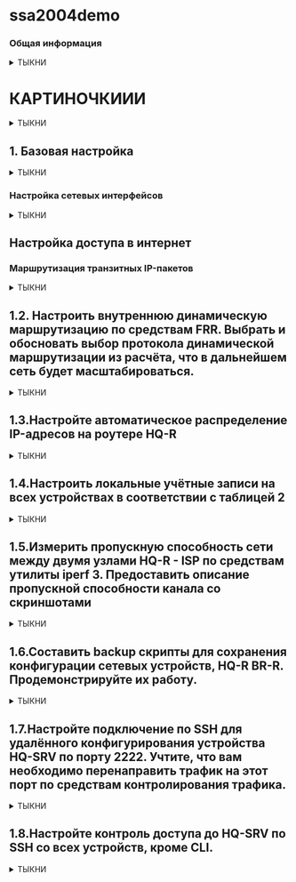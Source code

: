 # ssa2004demo

### Общая информация

<details>
<summary>ТЫКНИ</summary>

ДЕМО ЭКЗАМЕН, ПРИМЕР ВЫПОЛНЕНИЯ

Оценочные материалы демонстрационного экзамена 2024 года 09.02.06 «Сетевое и системное администрирование»

    https://bom.firpo.ru/

КОД 09.02.06-1-2024 Том 1

    https://bom.firpo.ru/file/9791/%D0%9A%D0%9E%D0%94%2009.02.06-1-2024%20%D0%A2%D0%BE%D0%BC%201.pdf

[Задание Модуль 1](http://wiki.prcit.ru/Demo-2024/%D0%9C%D0%BE%D0%B4%D1%83%D0%BB%D1%8C-1)

В данном варианте решения предполагается использовать RedOS 7.3.4 Сервер минимальный и RedOS 7.3.4 Рабочая станция

    https://files.red-soft.ru/redos/7.3/x86_64/iso/redos-MUROM-7.3.4-20231220.0-Everything-x86_64-DVD1.iso
калькулятор ipv4

    https://ipmeter.ru/
калькулятор ipv6

    https://www.coderstool.com/ipv6-subnet-calculator
drawio

    https://app.diagrams.net/
    
)

</details>

# КАРТИНОЧКИИИ

<details>
<summary>ТЫКНИ</summary>

![topology](https://github.com/be2glaz/demoSSA/assets/89695370/51869b97-0f01-4894-be7b-8880d9043859)

![tab_1](https://github.com/be2glaz/demoSSA/assets/89695370/db56b436-90ba-4555-9e80-40e25aa7e930)

![ip_adr_tabl(2)](https://github.com/be2glaz/demoSSA/assets/89695370/54fb9f81-34f2-41df-9df3-021bf54f87fd)

![l3_topologiya_(2)](https://github.com/be2glaz/demoSSA/assets/89695370/7c06c5fe-8100-4fa4-b5c0-326c8ba4f106)


</details>

## 1. Базовая настройка

<details>
<summary>ТЫКНИ</summary>
    
![topology](https://github.com/beglaz/ssa004demo/assets/89695370/5447aa7-573-4f55-b19-bf314e30f1ec)

1. Выполните базовую настройку всех устройств:
a. Присвоить имена в соответствии с топологией
b. Рассчитать IP-адресацию IPv4 и IPv6. Необходимо заполнить таблицу №1, чтобы эксперты могли проверить ваше рабочее место.
c. Пул адресов для сети офиса BRANCH - не более 16
d. Пул адресов для сети офиса HQ - не более 64

![tab_1](https://github.com/beglaz/ssa004demo/assets/89695370/a48d854b-784-4f67-8318-ce1c1a6ead)


![ip_adr_tabl()](https://github.com/beglaz/ssa004demo/assets/89695370/91c000bb-9a96-4017-8ee9-86e59870074c)


а. Присвоить имена в соответствии с топологией
Имена устройств (hostname) – прописывать строчными символами (маленькими буквами)

    [root@localhost ~]# hostnamectl set-hostname <NAME>
    [root@localhost ~]# exec bash

NAME - имя устройства

exec bash — перезапуск оболочки bash для отображения нового хостнейма

Для устройств BR-SRV и CLI желательно сразу установить полное доменное имя. Потребуется для ввода этих машин в домен во второй части задания.

> Например:
> - ISP: isp
> - CLI: cli.hq.work
> - HQ-R: hq-r.hq.work
> - HQ-SRV: hq-srv.hq.work
> - BR-R: br-r.branch.work
> - BR-SRV: br-srv.branch.work

Пример:

![1-1](https://github.com/beglaz/ssa004demo/assets/89695370/cb447ca-e79-496b-8643-97fe1d349fe8)


b. Рассчитать IP-адресацию IPv4 и IPv6. Необходимо заполнить таблицу №1, чтобы эксперты могли проверить ваше рабочее место.

c. Пул адресов для сети офиса BRANCH - не более 16


> [!WARNING]
> 
> - Для пула адресов IPv4 не более 16 - маска подсети /28
> - Для пула адресов IPv6 не более 16 - длина префикса /124



d. Пул адресов для сети офиса HQ - не более 64


> [!WARNING]
> 
>  - Для пула адресов IPv4 не более 64 - маска подсети /26
>  - Для пула адресов IPv6 не более 64 - длина префикса /122

</details>

### Настройка сетевых интерфейсов

<details>
<summary>ТЫКНИ</summary>

**ISP**
Определяемся имена интерфейсов и какой интерфейс в какую сторону смотрит

Выводим информацию о сетевых интерфейсах:

    # ip -c a

![1-2](https://github.com/be2glaz/ssa2004demo/assets/89695370/cf26d254-96d5-495e-9c99-ebf201d9a5c4)

Открываем настройки виртуальной машины

Выбираем необходимую виртуальную машину
Выбираем Оборудование
Смотрим MAC-адрес сетевых интерфейсов, и запоминаем их (лучше записать на черновик)

![1-3](https://github.com/be2glaz/ssa2004demo/assets/89695370/a52f6ddf-f930-466e-87cd-d0426988931a)

С помощью утилиты ```nmtui``` задаем IP адреса сетевым интерфейсам

**Результаты настройки сетевых интерфейсов**

**ISP**

В данном примере получаем:

- ens18 – WAN интерфейс (в Интернет);
- ens19 - интерфейс в сторону офиса HQ;
- ens20 - интерфейс в сторону CLI;
- ens21 - интерфейс в сторону офиса Branch;

![1-4](https://github.com/be2glaz/ssa2004demo/assets/89695370/21e62765-542e-40b0-88b5-ddd9f1971ed0)

**HQ-R**

В данном примере для HQ-R:

- ens18 - интерфейс в сторону ISP;
- ens19 - интерфейс в строну офиса HQ;
- ens20 - интерфейс в сторону CLI (временное подключение) ;

![1-5](https://github.com/be2glaz/ssa2004demo/assets/89695370/128d0d00-366b-4d76-ba91-df4899399c8e)


**HQ-SRV**
Получает IP адрес по DHCP от HQ-R. Настройка описана ниже.

В данном примере для HQ-SRV:

- ens18 - интерфейс в строну офиса HQ;

> Режим КОНФИГУРАЦИЯ IPv4 <Автоматически>
> 
> Изменяем режим КОНФИГУРАЦИЯ IPv6 с <Автоматически> на <Автоматически (только DHCP)>


**BR-R**

В данном примере для HQ-R:

- ens18 - интерфейс в сторону ISP;
- ens19 - интерфейс в строну офиса Branch;

![1-6](https://github.com/be2glaz/ssa2004demo/assets/89695370/9a0c8268-41be-4698-9981-5a78c95dec27)


**BR-SRV**

BR-SRV - 1 интерфейс в сторону BR-R

![1-7](https://github.com/be2glaz/ssa2004demo/assets/89695370/9ede3139-bc65-4611-b36f-9f2cd51a1039)


**CLI**

Настройка интерфейса CLI_ISP

![1-8](https://github.com/be2glaz/ssa2004demo/assets/89695370/ec1ce4b0-79a8-407f-9511-c033ea9e6ef4)

![1-9](https://github.com/be2glaz/ssa2004demo/assets/89695370/23717674-91a4-4d38-8e5f-fe7bfa1324af)

Настройка интерфейса HQ-R_CLI (временное соединение)

Настраивается аналогично CLI_ISP

![1-10](https://github.com/be2glaz/ssa2004demo/assets/89695370/55685e14-7bf5-4134-958f-1d17cda77e41)

</details>

## Настройка доступа в интернет

### Маршрутизация транзитных IP-пакетов

<details>
<summary>ТЫКНИ</summary>

> На устройствах ISP, HQ-R, BR-R необходимо включить пересылку пакетов между интерфейсами - forwarding

Чтобы включить пересылку пакетов между интерфейсами, необходимо отредактировать файл sysctl.conf

    # nano /etc/sysctl.conf
В данном файле прописываем следующие строки:

    net.ipv4.ip_forward=1
    net.ipv6.conf.all.forwarding=1

После необходимо применить внесенные изменения:

    # sysctl -p

> Необходимо предоставить доступ в сеть Интернет для всех устройств предложенных в демо-экзамене для установки необходимых пакетов. Для этого необходимо настроить Nftables на устройствах ISP, HQ-R и BR-R

> Nftables - подсистема ядра Linux, обеспечивающая фильтрацию и классификацию сетевых пакетов/датаграмм/кадров.


#### Настройка nftables на ISP

> Данная настройка позволит получить доступ к сети Интернет с HQ-R и BR-R

Установка nftables

Перед установкой необходимо убедиться что имеется доступ в интернет с ВМ ISP

    ping -c4 ya.ru
Если ping проходит успешно то устанавливаем nftables

    # dnf install -y nftables

#### Настройка nftables
По умолчанию создаются несколько примеров файлов для работы с nftables в директории /etc/ nftables/.

Настройка с использованием собственного файла настроек

Можно не использовать ни один из файлов примеров, а написать свой.

Создаем и открываем файл

    # nano /etc/nftables/isp.nft
Прописываем следующие строки

    table inet my_nat {
            chain my_masquerade {
            type nat hook postrouting priority srcnat;
            oifname "ens18" masquerade
            }
    }
где ```ens18``` - публичный интерфейс ISP (смотрящий в Интернет)

Затем необходимо включить использование данного файла в ```sysconfig``` , по умолчанию ```nftables``` не читает ни один из конфигурационных файлов в ```/etc/nftables```

    # nano /etc/sysconfig/nftables.conf
Ниже строки начинающейся на ```include```, прописываем строку

    include "/etc/nftables/isp.nft"
Запуск и добавление в автозагрузку сервиса ```nftables```

    # systemctl enable --now nftables
> При успешной и правильной настройке машины ```HQ-R``` и ```BR-R``` получат выход в Интернет

> На устройствах ```HQ-R``` и ```BR-R``` необходимо произвести настройку ```Nftables``` аналогичным способом для доступа HQ-SRV и BR-SRV к сети Интернет

### Настройка nftables на HQ-R
Установка nftables

    # dnf install -y nftables
Создаем и открываем фалй

    # nano /etc/nftables/hq-r.nft
Прописываем следующие строки

    table inet my_nat {
            chain my_masquerade {
            type nat hook postrouting priority srcnat;
            oifname "ens18" masquerade
            }
    }
Включаем использование данного файла в ```sysconfig```

    # nano /etc/sysconfig/nftables.conf
Ниже строки начинающейся на ```include```, прописываем строку

    include "/etc/nftables/hq-r.nft"
Запуск и добавление в автозагрузку сервиса ```nftables```

    # systemctl enable --now nftables

### Настройка nftables на BR-R
Установка nftables

    # dnf install -y nftables
Создаем и открываем файл

    # nano /etc/nftables/br-r.nft
Прописываем следующие строки

    table inet my_nat {
            chain my_masquerade {
            type nat hook postrouting priority srcnat;
            oifname "ens18" masquerade
            }
    }
Включаем использование данного файла в ```sysconfig```

    # nano /etc/sysconfig/nftables.conf
Ниже строки начинающейся на ```include```, прописываем строку

    include "/etc/nftables/br-r.nft"
Запуск и добавление в автозагрузку сервиса ```nftables```

    # systemctl enable --now nftables



</details>

## 1.2. Настроить внутреннюю динамическую маршрутизацию по средствам FRR. Выбрать и обосновать выбор протокола динамической маршрутизации из расчёта, что в дальнейшем сеть будет масштабироваться.

<details>
<summary>ТЫКНИ</summary>

##### a. Составьте топологию сети L3.
### Решение

> Маршрутизация внешних сетей по заданию не описана, следовательно, на HQ-R и BR-R достаточно настроить статическую маршрутизацию.
> 
> При настройке IP-адресации в качестве шлюза задать соответствующие адреса маршрутизатора ISP

> Необходимо связать HQ-R и BR-R туннелем. Обмен между внутренними сетями должен происходить строго между маршрутизаторами HQ и BRANCH. ISP не должен иметь к ним прямого доступа.
> 
> Достаточно реализовать простой GRE туннель

#### GRE-туннель между HQ-R и BR-R
> Имена tun0, gre0 и sit0 являются зарезервированными в iproute2 («base devices») и имеют особое поведение.

##### Настройка HQ-R
Так как в РЕД ОС используется NetworkManager - следовательно переходим в nmtui:

    # nmtui
**Производим настройку**
- Выбираем «Изменить подключение»
- Выбираем «Добавить»
- Выбираем «IP-туннель
- Задаём понятные имена «Имя профиля» и «Устройство»
- «Режим работы» выбираем «GRE»
- «Родительский» указываем интерфейс в сторону ISP (ens18)
- Задаём «Локальный IP» (IP на интерфейсе HQ-R в сторону IPS)
- Задаём «Удалённый IP» (IP на интерфейсе BR-R в сторону ISP)
- Переходим к «КОНФИГУРАЦИЯ IPv4»
- Задаём адрес IPv4 для туннеля
- Переходим к «КОНФИГУРАЦИЯ IPv6»
- Задаём адрес IPv6 для туннеля
- Активируем интерфейс tun1

![gre-gif](https://github.com/be2glaz/ssa2004demo/assets/89695370/7a5f7735-22b5-40bc-b905-ad2c73826e6a)

> Для корректной работы протокола динамической маршрутизации требуется увеличить параметр TTL на интерфейсе туннеля:

    # nmcli connection modify tun1 ip-tunnel.ttl 64
Проверяем:

    ip -c a

![2-1](https://github.com/be2glaz/ssa2004demo/assets/89695370/bf42efae-339f-4cf2-9d5c-01a02deed555)

##### Настройка BR-R
Настройка GRE – туннеля на BR-R производится аналогично HQ-R

    # nmtui
**Производим настройку**
- Выбираем «Изменить подключение»
- Выбираем «Добавить»
- Выбираем «IP-туннель
- Задаём понятные имена «Имя профиля» и «Устройство»
- «Режим работы» выбираем «GRE»
- «Родительский» указываем интерфейс в сторону ISP (ens18)
- Задаём «Локальный IP» (IP на интерфейсе BR-R в сторону IPS)
- Задаём «Удалённый IP» (IP на интерфейсе HQ-R в сторону ISP)
- Переходим к «КОНФИГУРАЦИЯ IPv4»
- Задаём адрес IPv4 для туннеля
- Переходим к «КОНФИГУРАЦИЯ IPv6»
- Задаём адрес IPv6 для туннеля
- Активируем интерфейс tun1

> Был создан новый виртуальный интерфейс (туннель) для прямого взаимодействия устройств HQ-R и BR-R. Они будут напрямую обмениваться маршрутами внутренних сетей HQ и BRANCH через это соединение.

Проверяем

<details>
<summary>ТЫКНИ</summary>

HQ-R

![2-2](https://github.com/be2glaz/ssa2004demo/assets/89695370/dbc71991-395b-477c-84ab-fd8a0b6ca039)

BR-R

![2-3](https://github.com/be2glaz/ssa2004demo/assets/89695370/7db6d99e-24b9-433e-800a-c077e5e35fce)

</details>

### Настройка динамической (внутренней) маршрутизации средствами FRR
#### Настройка на HQ-R
Установка пакет frr

    # dnf install -y frr
Для настройки внутренней динамической маршрутизации для IPv4 и IPv6 будет использован протокол ```OSPFv2``` и ```OSPFv3```

Для настройки ```ospf``` необходимо включить соответствующий демон в конфигурации ```/etc/frr/daemons```

    # nano /etc/frr/daemons
В конфигурационном файле ```/etc/frr/daemons``` необходимо активировать выбранный протокол для дальнейшей реализации его настройки:

> ```ospfd = yes``` - для OSPFv2 (IPv4)
>
> ```ospf6d = yes``` - для OSPFv3 (IPv3)

Включаем и добавляем в автозагрузку службу FRR

    # systemctl enable --now frr
Переходим в интерфейс управление симуляцией FRR при помощи vtysh (аналог cisco)

    # vtysh
Настройки OSPFv2 и OSPFv3 на HQ-R

![2-4](https://github.com/be2glaz/ssa2004demo/assets/89695370/a41c38ba-ef9b-4075-ae7b-44d07cf26911)



> OSPFv2
>
> conf t или configure terminal - вход в режим глобальной конфигурации
> router ospf - переход в режим конфигурации OSPFv2
> passive-interface default - перевод всех интерфейсов в пассивный режим
> network - объявляем локальную сеть офиса HQ и сеть (GRE-туннеля)
> exit - выход и режима конфигурации OSPFv2
> туннельный интерфейс tun1 делаем активным, для устанавления соседства с BR-R и обмена внутренними маршрутами
> no ip ospf passive - перевод интерфейса tun1 в активный режим
> do write - сохраняем текущую конфигурацию

> OSPFv3 - ipv6
> 
> router ospf6 - переход в режим конфигурации OSPFv3
> ospf6 router-id - назначение номера router-id
> сети интерфейсов tun1 и enp0s3 добавляем в конфигурацию OSPFv3
> do write - сохраняем текущую конфигурацию

Перезапускаем frr

    # systemctl restart frr
Посмотреть текущую конфигурацию можно с помощью следующих команд

    #  vtysh
    
    # show running-config

#### Настройка на BR-R
Настройки ```OSPFv2``` и ```OSPFv3``` на BR-R аналогичны HQ-R

Необходимо изменить

- объявляемые сети в OSPFv2;
- router-id в OSPFv3
Настройки OSPFv2 и OSPFv3 на BR-R

![2-5](https://github.com/be2glaz/ssa2004demo/assets/89695370/e3c1ea13-8cac-4769-af4b-4a6e6e3454bd)

Посмотреть текущую конфигурацию можно с помощью следующих команд

    #  vtysh
    
    # show running-config


### Проверка

<details>
<summary>ТЫКНИ</summary>

Получить информацию о соседях и установленных отношениях соседства.

    // для IPv4
    # show ip ospf neighbor

    // для IP6
    # show ipv6 ospf6 neighbor
Показать маршруты, полученные от процесса OSPF.

    // для IPv4
    # show ip route ospf
    
    // для IPv6
    # show ipv6 route ospf6
HQ-R

![2-6](https://github.com/be2glaz/ssa2004demo/assets/89695370/737aa0d8-12be-454a-83e8-a13ab4da85c2)

BR-R

![2-7](https://github.com/be2glaz/ssa2004demo/assets/89695370/6364c9e1-0848-4384-8aaf-3fd781452253)


</details>

#### Топология L3

![l3_topologiya_(2)](https://github.com/be2glaz/ssa2004demo/assets/89695370/48d7c679-dafd-45fe-8bd7-9f8c3b7e2df0)

</details>


## 1.3.Настройте автоматическое распределение IP-адресов на роутере HQ-R

<details>
<summary>ТЫКНИ</summary>


### Задание
#### Настройте автоматическое распределение IP-адресов на роутере HQ-R.
- a. Учтите, что у сервера должен быть зарезервирован адрес.

<details>
<summary>ТЫКНИ</summary>

### Решение
#### Настройка DHCP на HQ-R для IPv4

Установка DHCP

    # dnf install  dhcp-server
> Настройки для диапазона адресов IPv4 производятся в файле /etc/dhcp/dhcpd.conf. Пример данного файла можно посмотреть в файле /usr/share/doc/dhcp-server/dhcpd.conf.example.

Открываем файл конфигурации

    # nano /etc/dhcp/dhcpd.conf
Подсети обозначаются блоками, пример такого блока представлен ниже:

    subnet 172.16.100.0 netmask 255.255.255.192 {
      range 172.16.100.2 172.16.100.62;
      option routers 172.16.100.1;
      default-lease-time 600;
      max-lease-time 7200;
    }
где

- ```subnet``` - обозначает сеть, в области которой будет работать данная группа настроек;
- ```range``` — диапазон, из которого будут браться IP-адреса;
- ```option routers``` — шлюз по умолчанию;
- ```default-lease-time```, ```max-lease-time``` — время и максимальное время в секундах, на которое клиент получит адрес, по его истечению будет выполнено продление срока.

**Резервирование ip-адреса за клиентом**
Хосту с именем ```HQ-SRV``` , у которого сетевая карта имеет MAC ```ff:ff:ff:ff:ff:ff``` зарезервируем адрес ```172.16.100.2```.

    host HQ-SRV {
            hardware ethernet ff:ff:ff:ff:ff:ff;
            fixed-address 172.16.100.2;
    }
```ff:ff:ff:ff:ff:ff``` - mac адрес интерфейса которому будет выдан статический ip-адрес

Выбираем интерфейс, для которого будет работать DHCP сервер

Открываем файл конфигурации

    # nano /etc/sysconfig/dhcpd
Добавляем в него следующее:

    DHCPDARGS=ens19
где

```ens19``` - интерфейс смотрящий в сторону HQ-SRV
Запускаем и добавляем в автозагрузку службу dhcpd (для IPv4):

    # systemctl enable --now dhcpd

#### Проверка на HQ-SRV
Открываем на HQ-SRV настройку сетевых интерфейсов

    # nmtui
Настраиваем интерфейс на автоматическое получение адресов

![2-8](https://github.com/be2glaz/ssa2004demo/assets/89695370/7ccbe25e-0aef-4292-a184-cabddc8c81f0)

Перезагружаем интерфейс и убеждаемся в работоспособности DHCP сервера

![2-9](https://github.com/be2glaz/ssa2004demo/assets/89695370/4d0118db-3ddb-4c93-ae1d-aad6c427fa86)


#### Настройка DHCP на HQ-R для IPv6
> Настройки для диапазона адресов IPv6 производятся в файле ```/etc/dhcp/dhcpd6.conf```. Пример данного файла можно посмотреть в файле ```/usr/share/doc/dhcp-server/dhcpd6.conf.example```.

Для облегчения создания конфигурационного файла для DHCPv6

- Создаем резервную копию файла ```/etc/dhcp/dhcpd6.conf``` переименовав его
- Копируем файл ```/usr/share/doc/dhcp-server/dhcpd6.conf.example``` в директорию ```/etc/dhcp/``` с именем ```dhcpd6.conf```

![2-10](https://github.com/be2glaz/ssa2004demo/assets/89695370/c4c8e5d6-b4d4-47f7-b718-5f3e29b7babf)

Открываем на редактирование файл конфигурации DHCPv6

    # nano /etc/dhcp/dhcpd6.conf
Приводим файл к следующему виду удалив строки

> Вы можете использовать клавиши Ctrl + K, которые вырезают всю строку

![2-11(2)](https://github.com/be2glaz/ssa2004demo/assets/89695370/7c4d8d9d-1640-4be8-a776-43e21752c314)

> Блок host комментируем. Для резервирования IPv6 требуется получить dhcp6.client-id.

> dhcp6.client-id можно получить после запуска и получения клиентом (HQ-SRV) адреса.

Запускаем и добавляем в автозагрузку службу dhcpd6

    # systemctl enable --now dhcpd6
> Перезагружаем сетевой интерфейс на HQ-SRV

Просматриваем журнал и ищем необходимый ```"DUID"``` для того, чтобы зарезервировать IPv6 адрес

![2-12](https://github.com/be2glaz/ssa2004demo/assets/89695370/0c92441d-7f1a-470c-ad3e-6aaae618f441)

Этот ```DUID``` добавляем в host-identifier option при настройке HQ-R как DHCP сервера для IPv6. Снимаем коментарии с блока host.

![2-13](https://github.com/be2glaz/ssa2004demo/assets/89695370/1739f035-93d5-49c3-b7a6-91cb32bb5cd3)

Перезагружаем службу dhcpd6

    # systemctl restart dhcpd6
Отключаем и включаем сетевой интерфейс на HQ-R и HQ-SRV и проверяем:

![2-14](https://github.com/be2glaz/ssa2004demo/assets/89695370/6f7e60fe-8214-43ef-b405-d5d39d1cf472)

#### Установка и настройка RA (Router Advertisement)
> Шлюз на HQ-SRV для IPv4 раздается автоматически , за это отвечает параметр option routers в настройках dhcpd.conf
> 
> Для IPv6 такого параметра нет, шлюзы IPv6 выдаются маршрутизаторами средствами RA (Router Advertisement)

> Установку и настройку RA производим на HQ-R

Установливаем пакет ```radvd```:

    # dnf install -y radvd
Заходим в файл ```/etc/sysctl.conf```

    # nano /etc/sysctl.conf
Добавляем строку

    net.ipv6.conf.enp0s8.accept_ra=2
Открываем файл конфигурации ```radvd```. По умолчанию находится в ```/etc/radvd.conf```:

    nano /etc/radvd.conf
Приводим его к следующему виду:

![2-15(2)](https://github.com/be2glaz/ssa2004demo/assets/89695370/395d8332-e709-4379-8eba-f5f8871e044e)

Параметр ```prefix``` – прописываем свои параметры

Перезапускаем ```dhcpd6.service```

    systemctl restart dhcpd6
Запускаем и добавляем в автозагрузку ```radvd```:

    systemctl enable --now radvd

#### Настройка на HQ-SRV
> Через nmtui изменяем режим КОНФИГУРАЦИЯ IPv6 с <Автоматически (только DHCP)> на <Автоматически>

> Отключаем и включаем сетевой интерфейс на HQ-R и HQ-SRV и проверяем

</details>

#### Проверка


<details>
<summary>ТЫКНИ</summary>
##### IPv4
    
![2-16](https://github.com/be2glaz/ssa2004demo/assets/89695370/b76901e6-b5e2-4e43-b21d-91919912a1c2)

##### IPv6

![2-17](https://github.com/be2glaz/ssa2004demo/assets/89695370/d9dfe595-03a0-494d-ae21-c74e4dfc7c7f)


</details>
</details>


## 1.4.Настроить локальные учётные записи на всех устройствах в соответствии с таблицей 2

<details>
<summary>ТЫКНИ</summary>

### Задание
#### Настройте локальные учётные записи на всех устройствах в соответствии с таблицей 2.

![tab_2](https://github.com/be2glaz/ssa2004demo/assets/89695370/7abeabe5-f454-4c82-897f-dea9b34ec90d)

### Решение
> Для добавления нового пользователя используйте команды useradd и passwd.

> Параметр ```-c``` позволяет добавлять пользовательские комментарии, такие как полное имя пользователя, номер телефона и т. д. в файл /etc/passwd. Комментарий может быть добавлен одной строкой без пробелов.

Команда добавит пользователя «admin» и вставит его полное имя, Administrator, в поле комментария.

    # useradd -c "Admin" admin -U
    # passwd admin
> - ```admin``` - имя пользователя
> - ```-c``` Admin любая текстовая строка. Используется как поле для имени и фамилии пользователя
> - ```-U``` - cоздание группы с тем же именем, что и у пользователя, и добавление пользователь в эту группу
> - ```passwd admin``` - задать пароль пользователю

> Если имя пользователя состоит из двух слов – пишется через ```тире``` или ```подчеркивание```

##### Добавление пользователей
**HQ-R**

    # useradd -c "Admin" admin -U
    # passwd admin
    < вводим пароль пользователя >
    < повторяем ввод паря >
Создание пользователя ```Network admin```

    # useradd -c "Network admin" network_admin -U
    # passwd network_admin
    < вводим пароль пользователя >
    < повторяем ввод паря >
**HQ-SRV**

Создание пользователя ```Admin```

    # useradd -c "Admin" admin -U
    # passwd admin
    < вводим пароль пользователя >
    < повторяем ввод паря >
**BR-R**

Создание пользователя ```Branch admin```

    # useradd -c "Branch admin" branch_admin -U
    # passwd branch_admin
    < вводим пароль пользователя >
    < повторяем ввод паря >
Создание пользователя ```Network admin```

    # useradd -c "Network admin" network_admin -U
    # passwd network_admin
    < вводим пароль пользователя >
    < повторяем ввод паря >
**BR-SRV**

Создание пользователя ```Branch admin```

    # useradd -c "Branch admin" branch_admin -U
    # passwd branch_admin
    < вводим пароль пользователя >
    < повторяем ввод паря >
Создание пользователя ```Network admin```

    # useradd -c "Network admin" network_admin -U
    # passwd network_admin
    < вводим пароль пользователя >
    < повторяем ввод паря >
**CLI**

```Вариант -1```
Создание пользователя ```Admin```

    # useradd -c "Admin" admin -U
    # passwd admin
    < вводим пароль пользователя >
    < повторяем ввод паря >
```Вариант -2```
![useradd_-_gif](https://github.com/be2glaz/ssa2004demo/assets/89695370/fbd4ee89-25e9-41b3-8e0c-971087d5f737)


</details>

## 1.5.Измерить пропускную способность сети между двумя узлами HQ-R - ISP по средствам утилиты iperf 3. Предоставить описание пропускной способности канала со скриншотами

<details>
<summary>ТЫКНИ</summary>

### Задание
#### Измерьте пропускную способность сети между двумя узлами HQ-R-ISP по средствам утилиты iperf 3. Предоставьте описание пропускной способности канала со скриншотами.

### Решение
> Установка утилиты происходит на 2 машинах ```HQ-R``` и ```ISP```: одна выступает в роли сервера, другая в роли клиента.

> Вывод подсказки о том, как использовать iperf3:
>
> iperf3 -h

Устновка:

    # dnf install iperf3 -y
> При тестирование пропускной способности одна машина выступает в роли сервера, другая в роли клиента.

Запуск на стороне сервера с ключом ```-s``` (машина ISP)

    # iperf3 -s
Запуск на стороне клиента с ключом ```-c``` (машина HQ-R)

    # iperf3 -c IP_address_ISP
В ходе выполнения команд выполняется 10 секундная передача данных, на основе которых выдается скорость сети.

![5-1](https://github.com/be2glaz/ssa2004demo/assets/89695370/a63d9662-eb86-463a-8d2e-e352e6242df4)

![5-2](https://github.com/be2glaz/ssa2004demo/assets/89695370/5a0b1212-3c90-49ae-97a4-38ae7c858211)


</details>

## 1.6.Составить backup скрипты для сохранения конфигурации сетевых устройств, HQ-R BR-R. Продемонстрируйте их работу.

<details>
<summary>ТЫКНИ</summary>

### Задание
#### Составить backup скрипты для сохранения конфигурации сетевых устройств, HQ-R BR-R. Продемонстрируйте их работу.

### Решение
#### HQ-R
> Создадим простой ```bash-скрипт``` резервного копирования конфигурационных файлов ```FRR, GRE, Nftables, DHCP``` и ```настроек сетевых интерфейсов```.

Создадим директорию для хранения скрипта резервного копирования ```backup-script``` и директорию для хранения архивов резервных копий ```backup```

    # mkdir /var/{backup,backup-script}
Создадим файл скрипта

    # nano /var/backup-script/backup.sh
Пример скрипта резервного копирования:

![6-1](https://github.com/be2glaz/ssa2004demo/assets/89695370/a24bff6c-4689-4bb1-a014-beb0aeb9989d)


    #!/bin/bash

    data=$(date +%d.%m.%Y-%H:%M:%S)
    mkdir /var/backyup/$data
    cp -r/etc/frr /var/backup/$data
    cp -r/etc/nftables /var/backup/$data
    cp -r/etc/NetworkManager/system-connections /var/backup/$data
    cp -r/etc/dhcp /var/backup/$data
    cd /var/backup
    tar czfv "./$data.tar.gz" ./$data
    rm -r /var/backup/$data

Задаем права скрипту на выполнение:

    # chmod +x /var/backup-script/backup.sh
Запускаем скрипт

    # /var/backup-script/backup.sh

![6-2](https://github.com/be2glaz/ssa2004demo/assets/89695370/eca38a15-9cb0-4100-bb73-0441280a405a)

#### BR-R
> Копируем скрипт с HQ-R на BR-R

> Переходим на ВМ ```BR-R```

Создадим директорию для хранения скрипта резервного копирования ```backup-script``` и директорию для хранения архивов резервных копий ```backup```

    # mkdir /var/{backup,backup-script}
Забираем с HQ-R ```backup.sh```. Используем IP-адресацию GRE туннеля

    scp admin@10.10.10.1:/var/backup-script/backup.sh /var/backup-script/
При необходимости задаем права скрипту на выполнение:

    # chmod +x /var/backup-script/backup.sh
Запускаем скрипт

    # /var/backup-script/backup.sh

</details>  

## 1.7.Настройте подключение по SSH для удалённого конфигурирования устройства HQ-SRV по порту 2222. Учтите, что вам необходимо перенаправить трафик на этот порт по средствам контролирования трафика.

<details>
<summary>ТЫКНИ</summary>

### Задание
#### Настройте подключение по SSH для удалённого конфигурирования устройства HQ-SRV по порту 2222. Учтите, что вам необходимо перенаправить трафик на этот порт по средствам контролирования трафика.


### Решение
#### Настройка подключения
Необходимо изменить порт подключения по ```SSH``` с ```22``` на ```2222```

В конфигурационном файле ```/etc/ssh/sshd_config``` необходимо изменить номер порта

Открываем файл

    # nano /etc/ssh/sshd_config
Находим строчку Port 22 снимаем комментарий со сроки и изменяем номер порта

![7-1](https://github.com/be2glaz/ssa2004demo/assets/89695370/37f0f1af-b10c-45dc-ae07-4ca2a480bf54)

> Если включен SELinux, то необходимо внести изменения в его политики - разрешить этот порт для работы по нему SSH следующей комавндой: ```semanage port -a -t ssh_port_t -p tcp 2222```

Перезапускаем службу ```sshd```

    # systemctl restart sshd
Проверить на каком порту работает SSH:

    # ss -tlpn | grep ssh
Тестируем подключение. C ```HQ-R``` подключаемся к ```HQ-SRV``` нв порту ```2222```

![7-2](https://github.com/be2glaz/ssa2004demo/assets/89695370/61ecb5bf-e305-453c-89dd-0d531d74c1ea)

Перенаправление
> Создаем правило ```nftables``` на ```HQ-R```, которое будет перенаправлять внешние подключения к ```HQ-R``` на порту ```22``` -> на порт ```2222``` сервера ```HQ-SRV```.

Добавим цепочку ```prerouting``` в таблицу ```my_nat``` в ранее созданный файл с правилами nftables ```/etc/nftable/hq-r.nft```

> Примечание
> 
> PREROUTING — предназначена для первичной обработки входящих пакетов, адресованных как непосредственно серверу, так и другим узлам сети. Сюда попадает абсолютно весь входящий трафик для дальнейшего анализа.

Открываем файл

    # nano etc/nftable/hq-r.nft
И дописываем правила (выделено красным)

![7-3](https://github.com/be2glaz/ssa2004demo/assets/89695370/43be53ae-95f9-49d5-bc40-2c4c687f5fde)

Перезапускаем nftables

    # systemctl restart nftables

#### Проверка

<details>
<summary>ТЫКНИ</summary>
    
Подключаемся по SSH с BR-R к HQ-SRV используя внешний IPv4 и IPv6 адрес HQ-R
![7-4](https://github.com/be2glaz/ssa2004demo/assets/89695370/459a3943-54f4-4e80-8aaa-21d33298eb3d)

![7-5](https://github.com/be2glaz/ssa2004demo/assets/89695370/19f56a37-8541-424b-9714-a6a6cc52e8c6)

</details>  
</details>  

## 1.8.Настройте контроль доступа до HQ-SRV по SSH со всех устройств, кроме CLI.

<details>
<summary>ТЫКНИ</summary>

### Задание
#### Настройте контроль доступа до HQ-SRV по SSH со всех устройств, кроме CLI.

### Решение
#### Настройка nftables на HQ-SRV
Установка nftables

    # dnf install -y nftables
Создаем и открываем файл

    # nano /etc/nftables/hq-srv.nft
> Запрещаем подключение CLI к HQ-SRV по IPv4 и IPv6

Прописываем следующие строки

    table inet filter {
                chain input {
                type filter hook input priority filter; policy accept;
                ip saddr 3.3.3.2 tcp dport 2222 counter reject
                ip saddr 4.4.4.0/30 tcp dport 2222 counter reject
                ip6 saddr 2024:ab:cd:3::/64 tcp dport 2222 counter reject
                ip6 saddr 2024:ab:cd:4::/64 tcp dport 2222 counter reject
                }
    }
Включаем использование данного файла в ```sysconfig```

    # nano /etc/sysconfig/nftables.conf
Ниже строки начинающейся на ```include```, прописываем строку

    include "/etc/nftables/hq-srv.nft"
Запуск и добавление в автозагрузку сервиса nftables

    # systemctl enable --now nftables

### Проверка подключение к HQ-SRV по SSH

<details>
<summary>ТЫКНИ</summary>

#### Подключение с HQ-R

![8-1](https://github.com/be2glaz/ssa2004demo/assets/89695370/1eb28601-9ac7-441a-849a-9e7de9460772)

#### Подключение с BR-R

![8-2](https://github.com/be2glaz/ssa2004demo/assets/89695370/661a13e0-84c6-4aff-b7a0-93a029e3d6b7)

#### Подключение с BR-SRV

![8-3](https://github.com/be2glaz/ssa2004demo/assets/89695370/cd25bbae-06fb-43cd-b602-c9340497f4c9)

#### Подключение с CLI

![8-4](https://github.com/be2glaz/ssa2004demo/assets/89695370/53bff2a7-7d11-4f20-9373-5d77f60e8033)


</details>
</details>
